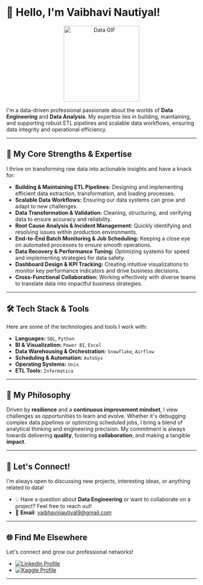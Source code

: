 # 👋 Hello, I'm Vaibhavi Nautiyal!

<p align="center">
  <img src="https://media.giphy.com/media/L1R1tvI9svkIWwpVYr/giphy.gif" width="200px" alt="Data GIF">
</p>

I'm a data-driven professional passionate about the worlds of **Data Engineering** and **Data Analysis**. My expertise lies in building, maintaining, and supporting robust ETL pipelines and scalable data workflows, ensuring data integrity and operational efficiency.

---

## 🚀 My Core Strengths & Expertise

I thrive on transforming raw data into actionable insights and have a knack for:

* **Building & Maintaining ETL Pipelines:** Designing and implementing efficient data extraction, transformation, and loading processes.
* **Scalable Data Workflows:** Ensuring our data systems can grow and adapt to new challenges.
* **Data Transformation & Validation:** Cleaning, structuring, and verifying data to ensure accuracy and reliability.
* **Root Cause Analysis & Incident Management:** Quickly identifying and resolving issues within production environments.
* **End-to-End Batch Monitoring & Job Scheduling:** Keeping a close eye on automated processes to ensure smooth operations.
* **Data Recovery & Performance Tuning:** Optimizing systems for speed and implementing strategies for data safety.
* **Dashboard Design & KPI Tracking:** Creating intuitive visualizations to monitor key performance indicators and drive business decisions.
* **Cross-Functional Collaboration:** Working effectively with diverse teams to translate data into impactful business strategies.

---

## 🛠️ Tech Stack & Tools

Here are some of the technologies and tools I work with:

* **Languages:** `SQL`, `Python`
* **BI & Visualization:** `Power BI`, `Excel`
* **Data Warehousing & Orchestration:** `Snowflake`, `Airflow`
* **Scheduling & Automation:** `AutoSys`
* **Operating Systems:** `Unix`
* **ETL Tools:** `Informatica`

---

## 🌱 My Philosophy

Driven by **resilience** and a **continuous improvement mindset**, I view challenges as opportunities to learn and evolve. Whether it's debugging complex data pipelines or optimizing scheduled jobs, I bring a blend of analytical thinking and engineering precision. My commitment is always towards delivering **quality**, fostering **collaboration**, and making a tangible **impact**.

---

## 💬 Let's Connect!

I'm always open to discussing new projects, interesting ideas, or anything related to data!

* 💡 Have a question about **Data Engineering** or want to collaborate on a project? Feel free to reach out!
* 📧 **Email**: [vaibhavinautiyal9@gmail.com](mailto:vaibhavinautiyal9@gmail.com)

---

## 🌐 Find Me Elsewhere

Let's connect and grow our professional networks!

* <a href="http://www.linkedin.com/in/vaibhavi-nautiyal" target="_blank">
        <img src="https://img.shields.io/badge/LinkedIn-%230077B5.svg?&style=for-the-badge&logo=linkedin&logoColor=white" alt="LinkedIn Profile">
    </a>
* <a href="https://www.kaggle.com/vaibhavinautiyal" target="_blank">
        <img src="https://img.shields.io/badge/Kaggle-035a7d?style=for-the-badge&logo=kaggle&logoColor=white" alt="Kaggle Profile">
    </a>

---
